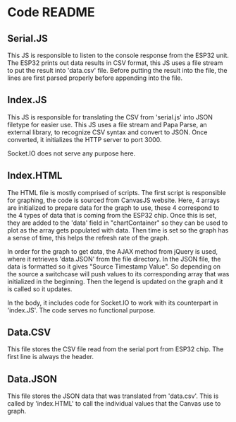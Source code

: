 # Code README

## Serial.JS
This JS is responsible to listen to the console response from the ESP32 unit. The ESP32 prints out data results in CSV format, this JS uses a file stream to put the result into 'data.csv' file. Before putting the result into the file, the lines are first parsed properly before appending into the file.

## Index.JS
This JS is responsible for translating the CSV from 'serial.js' into JSON filetype for easier use. This JS uses a file stream and Papa Parse, an external library, to recognize CSV syntax and convert to JSON. Once converted, it initializes the HTTP server to port 3000.

Socket.IO does not serve any purpose here.

## Index.HTML
The HTML file is mostly comprised of scripts. The first script is responsible for graphing, the code is sourced from CanvasJS website. Here, 4 arrays are initialized to prepare data for the graph to use, these 4 correspond to the 4 types of data that is coming from the ESP32 chip. Once this is set, they are added to the 'data' field in "chartContainer" so they can be used to plot as the array gets populated with data. Then time is set so the graph has a sense of time, this helps the refresh rate of the graph.

In order for the graph to get data, the AJAX method from jQuery is used, where it retrieves 'data.JSON' from the file directory. In the JSON file, the data is formatted so it gives "Source Timestamp Value". So depending on the source a switchcase will push values to its corresponding array that was initialized in the beginning. Then the legend is updated on the graph and it is called so it updates.

In the body, it includes code for Socket.IO to work with its counterpart in 'index.JS'. The code serves no functional purpose.

## Data.CSV
This file stores the CSV file read from the serial port from ESP32 chip. The first line is always the header.

## Data.JSON
This file stores the JSON data that was translated from 'data.csv'. This is called by 'index.HTML' to call the individual values that the Canvas use to graph.
